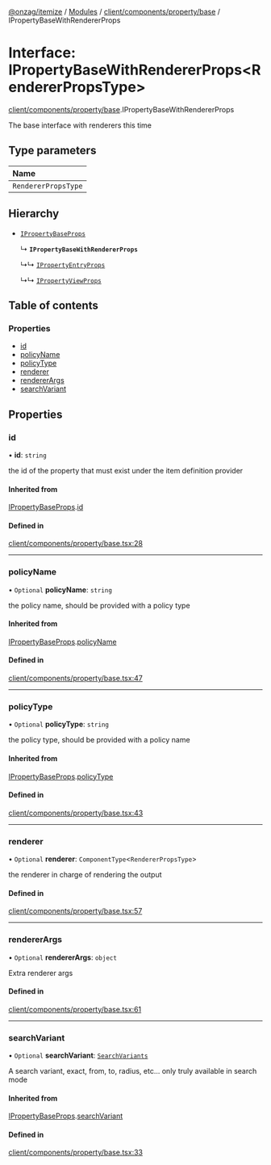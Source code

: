 [@onzag/itemize](../README.md) / [Modules](../modules.md) / [client/components/property/base](../modules/client_components_property_base.md) / IPropertyBaseWithRendererProps

# Interface: IPropertyBaseWithRendererProps\<RendererPropsType\>

[client/components/property/base](../modules/client_components_property_base.md).IPropertyBaseWithRendererProps

The base interface with renderers this time

## Type parameters

| Name |
| :------ |
| `RendererPropsType` |

## Hierarchy

- [`IPropertyBaseProps`](client_components_property_base.IPropertyBaseProps.md)

  ↳ **`IPropertyBaseWithRendererProps`**

  ↳↳ [`IPropertyEntryProps`](client_components_property_base.IPropertyEntryProps.md)

  ↳↳ [`IPropertyViewProps`](client_components_property_base.IPropertyViewProps.md)

## Table of contents

### Properties

- [id](client_components_property_base.IPropertyBaseWithRendererProps.md#id)
- [policyName](client_components_property_base.IPropertyBaseWithRendererProps.md#policyname)
- [policyType](client_components_property_base.IPropertyBaseWithRendererProps.md#policytype)
- [renderer](client_components_property_base.IPropertyBaseWithRendererProps.md#renderer)
- [rendererArgs](client_components_property_base.IPropertyBaseWithRendererProps.md#rendererargs)
- [searchVariant](client_components_property_base.IPropertyBaseWithRendererProps.md#searchvariant)

## Properties

### id

• **id**: `string`

the id of the property that must exist under the item definition
provider

#### Inherited from

[IPropertyBaseProps](client_components_property_base.IPropertyBaseProps.md).[id](client_components_property_base.IPropertyBaseProps.md#id)

#### Defined in

[client/components/property/base.tsx:28](https://github.com/onzag/itemize/blob/59702dd5/client/components/property/base.tsx#L28)

___

### policyName

• `Optional` **policyName**: `string`

the policy name, should be provided with a policy type

#### Inherited from

[IPropertyBaseProps](client_components_property_base.IPropertyBaseProps.md).[policyName](client_components_property_base.IPropertyBaseProps.md#policyname)

#### Defined in

[client/components/property/base.tsx:47](https://github.com/onzag/itemize/blob/59702dd5/client/components/property/base.tsx#L47)

___

### policyType

• `Optional` **policyType**: `string`

the policy type, should be provided with a policy name

#### Inherited from

[IPropertyBaseProps](client_components_property_base.IPropertyBaseProps.md).[policyType](client_components_property_base.IPropertyBaseProps.md#policytype)

#### Defined in

[client/components/property/base.tsx:43](https://github.com/onzag/itemize/blob/59702dd5/client/components/property/base.tsx#L43)

___

### renderer

• `Optional` **renderer**: `ComponentType`\<`RendererPropsType`\>

the renderer in charge of rendering the output

#### Defined in

[client/components/property/base.tsx:57](https://github.com/onzag/itemize/blob/59702dd5/client/components/property/base.tsx#L57)

___

### rendererArgs

• `Optional` **rendererArgs**: `object`

Extra renderer args

#### Defined in

[client/components/property/base.tsx:61](https://github.com/onzag/itemize/blob/59702dd5/client/components/property/base.tsx#L61)

___

### searchVariant

• `Optional` **searchVariant**: [`SearchVariants`](../modules/constants.md#searchvariants)

A search variant, exact, from, to, radius, etc...
only truly available in search mode

#### Inherited from

[IPropertyBaseProps](client_components_property_base.IPropertyBaseProps.md).[searchVariant](client_components_property_base.IPropertyBaseProps.md#searchvariant)

#### Defined in

[client/components/property/base.tsx:33](https://github.com/onzag/itemize/blob/59702dd5/client/components/property/base.tsx#L33)
